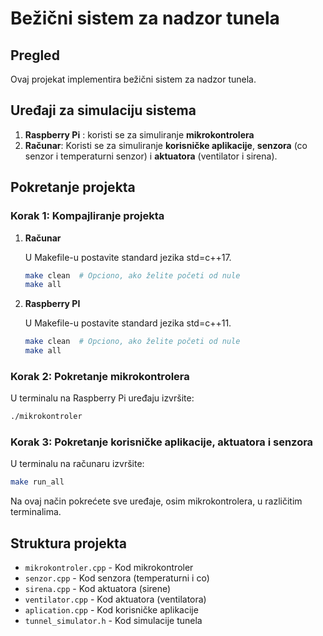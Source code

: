 # Bežični sistem za nadzor tunela  

## Pregled

Ovaj projekat implementira bežični sistem za nadzor tunela.  

## Uređaji za simulaciju sistema

1. **Raspberry Pi** : koristi se za simuliranje **mikrokontrolera**
2. **Računar**: Koristi se za simuliranje **korisničke aplikacije**, **senzora** (co senzor i temperaturni senzor) i **aktuatora** (ventilator i sirena).  

## Pokretanje projekta
### Korak 1: Kompajliranje projekta

1. **Računar**
   
   U Makefile-u postavite standard jezika std=c++17.
   ```bash
   make clean  # Opciono, ako želite početi od nule
   make all
   ```

2. **Raspberry PI**

   U Makefile-u postavite standard jezika std=c++11.
   ```bash
   make clean  # Opciono, ako želite početi od nule
   make all
   ```

### Korak 2: Pokretanje mikrokontrolera

   U terminalu na Raspberry Pi uređaju izvršite:
   ```bash
   ./mikrokontroler
   ```

### Korak 3: Pokretanje korisničke aplikacije, aktuatora i senzora

   U terminalu na računaru izvršite:
   ```bash
   make run_all
   ```
   Na ovaj način pokrećete sve uređaje, osim mikrokontrolera, u različitim terminalima.

## Struktura projekta

- `mikrokontroler.cpp` - Kod mikrokontroler
- `senzor.cpp` - Kod senzora (temperaturni i co)
- `sirena.cpp` - Kod aktuatora (sirene)
- `ventilator.cpp` - Kod aktuatora (ventilatora)
- `aplication.cpp` - Kod korisničke aplikacije
- `tunnel_simulator.h` - Kod simulacije tunela

